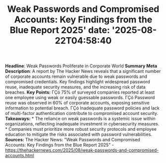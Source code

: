 ﻿---
title: "Weak Passwords and Compromised Accounts: Key Findings from the Blue Report 2025'
date: '2025-08-22T04:58:40"
category: "Markets"
summary: ""
slug: "weak passwords and compromised accounts key findings from th"
source_urls:
  - "https://thehackernews.com/2025/08/weak-passwords-and-compromised-accounts.html"
seo:
  title: "Weak Passwords and Compromised Accounts: Key Findings from the Blue Report 2025 | Hash n Hedge'
  description: '"
  keywords: ["news", "markets", "brief"]
---
**Headline**: Weak Passwords Proliferate in Corporate World  **Summary Meta Description**: A report by The Hacker News reveals that a significant number of corporate accounts remain vulnerable due to weak passwords and compromised credentials. Key findings highlight widespread password reuse, inadequate security measures, and the increasing risk of data breaches.  **Key Points:**  ΓÇó 75% of surveyed companies reported at least one employee using weak or easily guessable passwords. ΓÇó Password reuse was observed in 60% of corporate accounts, exposing sensitive information to potential breach. ΓÇó Inadequate password policies and lack of multi-factor authentication contribute to compromised account security.  **Takeaways:**  * The reliance on weak passwords is a systemic issue within organizations, reflecting inadequate investment in cybersecurity measures. * Companies must prioritize more robust security protocols and employee education to mitigate the risks associated with password vulnerabilities.  **Sources:**  The Hacker News: "Weak Passwords and Compromised Accounts: Key Findings from the Blue Report 2025" - https://thehackernews.com/2025/08/weak-passwords-and-compromised-accounts.html 

